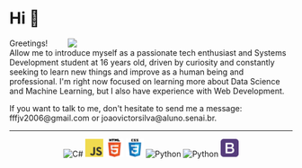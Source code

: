 # Hi 👋

<img src="https://raw.githubusercontent.com/MicaelliMedeiros/micaellimedeiros/master/image/computer-illustration.png" min-width="400px" max-width="400px" width="400px" align="right">

<p align="left"> 
Greetings! Allow me to introduce myself as a passionate tech enthusiast and Systems Development student at 16 years old, driven by curiosity and constantly seeking to learn new things and improve as a human being and professional. I'm right now focused on learning more about Data Science and Machine Learning, but I also have experience with Web Development.
</p>

<p align="left">
  If you want to talk to me, don't hesitate to send me a message: fffjv2006@gmail.com or joaovictorsilva@aluno.senai.br.
</p>

<hr>

<p align="center">
<img height="32" src="https://iconape.com/wp-content/png_logo_vector/c.png" alt="C#"/>
<img height="32" src="https://raw.githubusercontent.com/github/explore/80688e429a7d4ef2fca1e82350fe8e3517d3494d/topics/javascript/javascript.png" alt="Javascript"/>
<img height="32" src="https://raw.githubusercontent.com/github/explore/80688e429a7d4ef2fca1e82350fe8e3517d3494d/topics/html/html.png" alt="HTML5"/>
<img height="32" src="https://raw.githubusercontent.com/github/explore/80688e429a7d4ef2fca1e82350fe8e3517d3494d/topics/css/css.png" alt="CSS"/>
<img height="32" src="https://i0.wp.com/tinkercademy.com/wp-content/uploads/2018/04/python-icon.png?ssl=1" alt="Python"/>
<img height="32" src="http://logos-download.com/wp-content/uploads/2016/09/React_logo_logotype_emblem.png" alt="Python"/>
<img height="32" src="https://raw.githubusercontent.com/github/explore/80688e429a7d4ef2fca1e82350fe8e3517d3494d/topics/bootstrap/bootstrap.png" alt="Bootstrap"/>
</p>
